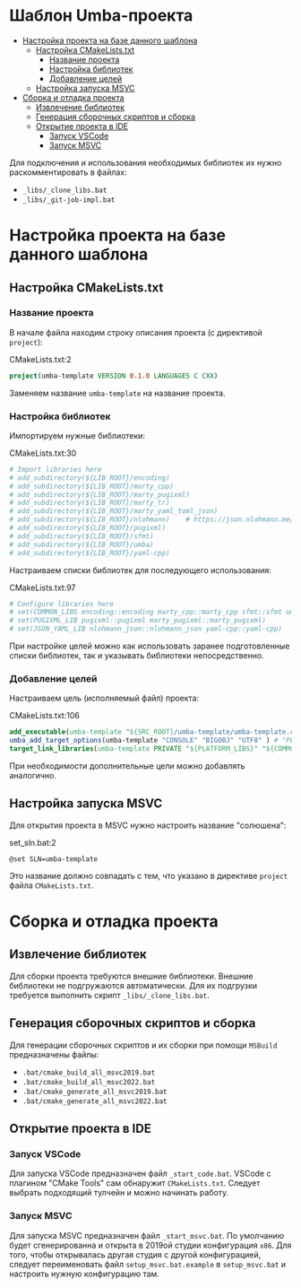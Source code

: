 # Шаблон Umba-проекта

  - [Настройка проекта на базе данного шаблона](#user-content-настройка-проекта-на-базе-данного-шаблона)
    - [Настройка CMakeLists.txt](#user-content-настройка-cmakeliststxt)
      - [Название проекта](#user-content-название-проекта)
      - [Настройка библиотек](#user-content-настройка-библиотек)
      - [Добавление целей](#user-content-добавление-целей)
    - [Настройка запуска MSVC](#user-content-настройка-запуска-msvc)
  - [Сборка и отладка проекта](#user-content-сборка-и-отладка-проекта)
    - [Извлечение библиотек](#user-content-извлечение-библиотек)
    - [Генерация сборочных скриптов и сборка](#user-content-генерация-сборочных-скриптов-и-сборка)
    - [Открытие проекта в IDE](#user-content-открытие-проекта-в-ide)
      - [Запуск VSCode](#user-content-запуск-vscode)
      - [Запуск MSVC](#user-content-запуск-msvc)


Для подключения и использования необходимых библиотек их нужно раскомментировать в файлах:

 - `_libs/_clone_libs.bat`
 - `_libs/_git-job-impl.bat`


# Настройка проекта на базе данного шаблона

## Настройка CMakeLists.txt

### Название проекта

В начале файла находим строку описания проекта (с директивой `project`):

CMakeLists.txt:2
```cmake
project(umba-template VERSION 0.1.0 LANGUAGES C CXX)
```

Заменяем название `umba-template` на название проекта.



### Настройка библиотек

Импортируем нужные библиотеки:

CMakeLists.txt:30
```cmake
# Import libraries here
# add_subdirectory(${LIB_ROOT}/encoding)
# add_subdirectory(${LIB_ROOT}/marty_cpp)
# add_subdirectory(${LIB_ROOT}/marty_pugixml)
# add_subdirectory(${LIB_ROOT}/marty_tr)
# add_subdirectory(${LIB_ROOT}/marty_yaml_toml_json)
# add_subdirectory(${LIB_ROOT}/nlohmann)    # https://json.nlohmann.me/integration/cmake/#external
# add_subdirectory(${LIB_ROOT}/pugixml)
# add_subdirectory(${LIB_ROOT}/sfmt)
# add_subdirectory(${LIB_ROOT}/umba)
# add_subdirectory(${LIB_ROOT}/yaml-cpp)
```


Настраиваем списки библиотек для последующего использования:

CMakeLists.txt:97
```cmake
# Configure libraries here
# set(COMMON_LIBS encoding::encoding marty_cpp::marty_cpp sfmt::sfmt umba::umba)
# set(PUGIXML_LIB pugixml::pugixml marty_pugixml::marty_pugixml)
# set(JSON_YAML_LIB nlohmann_json::nlohmann_json yaml-cpp::yaml-cpp)
```

При настройке целей можно как использовать заранее подготовленные списки библиотек, так и указывать библиотеки непосредственно.


### Добавление целей

Настраиваем цель (исполняемый файл) проекта:

CMakeLists.txt:106
```cmake
add_executable(umba-template "${SRC_ROOT}/umba-template/umba-template.cpp" "${headers}")
umba_add_target_options(umba-template "CONSOLE" "BIGOBJ" "UTF8" ) # "PEDANTIC" "WERR"
target_link_libraries(umba-template PRIVATE "${PLATFORM_LIBS}" "${COMMON_LIBS}")
```

При необходимости дополнительные цели можно добавлять аналогично.


## Настройка запуска MSVC

Для открытия проекта в MSVC нужно настроить название "солюшена":

set_sln.bat:2
```
@set SLN=umba-template
```

Это название должно совпадать с тем, что указано в директиве `project` файла `CMakeLists.txt`.


# Сборка и отладка проекта


## Извлечение библиотек

Для сборки проекта требуются внешние библиотеки. Внешние библиотеки не подгружаются автоматически.
Для их подгрузки требуется выполнить скрипт `_libs/_clone_libs.bat`.


## Генерация сборочных скриптов и сборка

Для генерации сборочных скриптов и их сборки при помощи `MSBuild` предназначены файлы:

 - `.bat/cmake_build_all_msvc2019.bat`
 - `.bat/cmake_build_all_msvc2022.bat`
 - `.bat/cmake_generate_all_msvc2019.bat`
 - `.bat/cmake_generate_all_msvc2022.bat`


## Открытие проекта в IDE

### Запуск VSCode

Для запуска VSCode предназначен файл `_start_code.bat`. 
VSCode с плагином "CMake Tools" сам обнаружит `CMakeLists.txt`. Следует выбрать подходящий тулчейн
и можно начинать работу.


### Запуск MSVC

Для запуска MSVC предназначен файл `_start_msvc.bat`.
По умолчанию будет сгенерированна и открыта в 2019ой студии конфигурация `x86`.
Для того, чтобы открывалась другая студия с другой конфигурацией, следует
переименовать файл `setup_msvc.bat.example` в `setup_msvc.bat` и настроить нужную конфигурацию там.





